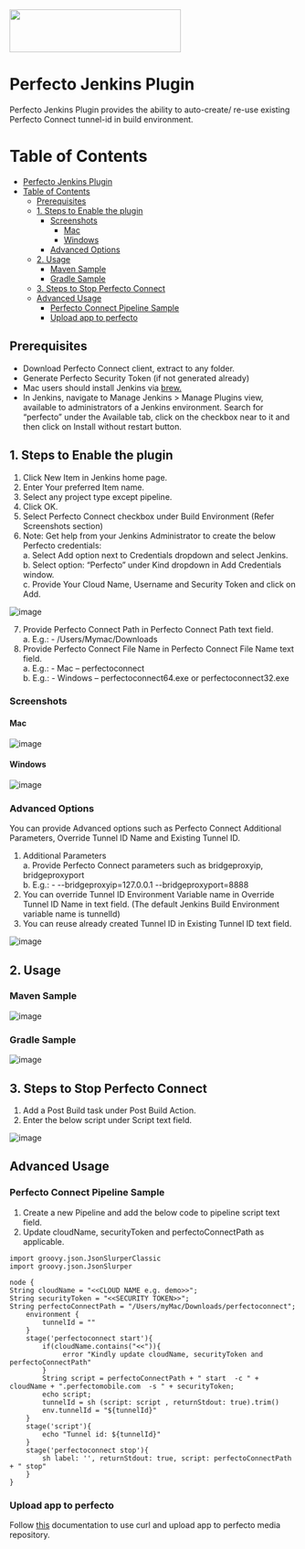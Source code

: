 <img src="https://github.com/PerfectoMobileSA/perfecto-plugin/blob/master/DOC/perfecto.jpg" height="75" width="300"/>

# Perfecto Jenkins Plugin

Perfecto Jenkins Plugin provides the ability to auto-create/ re-use existing Perfecto Connect tunnel-id in build environment. 


# Table of Contents

- [Perfecto Jenkins Plugin](#perfecto-jenkins-plugin)
- [Table of Contents](#table-of-contents)
  - [Prerequisites](#prerequisites)
  - [1. Steps to Enable the plugin](#1-steps-to-enable-the-plugin)
    - [Screenshots](#screenshots)
      - [Mac](#mac)
      - [Windows](#windows)
    - [Advanced Options](#advanced-options)
  - [2. Usage](#2-usage)
    - [Maven Sample](#maven-sample)
    - [Gradle Sample](#gradle-sample)
  - [3. Steps to Stop Perfecto Connect](#3-steps-to-stop-perfecto-connect)
  - [Advanced Usage](#advanced-usage)
    - [Perfecto Connect Pipeline Sample](#perfecto-connect-pipeline-sample)
    - [Upload app to perfecto](#upload-app-to-perfecto)

## Prerequisites

* Download Perfecto Connect client, extract to any folder.
* Generate Perfecto Security Token (if not generated already) 
* Mac users should install Jenkins via [brew.](https://www.jenkins.io/download/lts/macos/)
* In Jenkins, navigate to Manage Jenkins > Manage Plugins view, available to administrators of a Jenkins environment. Search for “perfecto” under the Available tab, click on the checkbox near to it and then click on Install without restart button.

## 1. Steps to Enable the plugin 

1.	Click New Item in Jenkins home page.</br>
2.	Enter Your preferred Item name.</br>
3.	Select any project type except pipeline.</br>
4.	Click OK.</br>
5.	Select Perfecto Connect checkbox under Build Environment (Refer Screenshots section)</br>
6.	Note: Get help from your Jenkins Administrator to create the below Perfecto credentials:</br>
	a.	Select Add option next to Credentials dropdown and select Jenkins. </br>
	b.	Select option: “Perfecto” under Kind dropdown in Add Credentials window.</br>
	c.	Provide Your Cloud Name, Username and Security Token and click on Add.</br>
	
<img src="https://github.com/PerfectoMobileSA/perfecto-plugin/blob/master/DOC/cred.png" height="auto" alt="image"/></br>

7.	Provide Perfecto Connect Path in Perfecto Connect Path text field. </br>
	a.	E.g.: - /Users/Mymac/Downloads</br>
8.	Provide Perfecto Connect File Name in Perfecto Connect File Name text field.</br>
	a.	E.g.: - Mac – perfectoconnect</br>
	b.	E.g.: - Windows – perfectoconnect64.exe or perfectoconnect32.exe</br>

### Screenshots
#### Mac
<img src="https://github.com/PerfectoMobileSA/perfecto-plugin/blob/master/DOC/mac.png" height="auto" alt="image"/>
	 
#### Windows
<img src="https://github.com/PerfectoMobileSA/perfecto-plugin/blob/master/DOC/win.png" height="auto" alt="image"/>

### Advanced Options

You can provide Advanced options such as Perfecto Connect Additional Parameters, Override Tunnel ID  Name and Existing Tunnel ID.</br>
1.	Additional Parameters</br>
	a.	Provide Perfecto Connect parameters such as bridgeproxyip, bridgeproxyport</br>
	b.	E.g.: - --bridgeproxyip=127.0.0.1 --bridgeproxyport=8888</br>
2.	You can override Tunnel ID Environment Variable name in Override Tunnel ID Name in text field. (The default Jenkins Build Environment variable name is tunnelId)</br>
3.	You can reuse already created Tunnel ID in Existing Tunnel ID text field.</br>

<img src="https://github.com/PerfectoMobileSA/perfecto-plugin/blob/master/DOC/4.png" height="auto" alt="image"/></br>

## 2. Usage

### Maven Sample

<img src="https://github.com/PerfectoMobileSA/perfecto-plugin/blob/master/DOC/6.png" height="auto" alt="image"/>
 
### Gradle Sample

<img src="https://github.com/PerfectoMobileSA/perfecto-plugin/blob/master/DOC/7.png" height="auto" alt="image"/>
 
 
## 3. Steps to Stop Perfecto Connect

1.	Add a Post Build task under Post Build Action.</br>
2.	Enter the below script under Script text field.</br>

<img src="https://github.com/PerfectoMobileSA/perfecto-plugin/blob/master/DOC/5.png" height="auto" alt="image"/></br>
 
## Advanced Usage

### Perfecto Connect Pipeline Sample

1.	Create a new Pipeline and add the below code to pipeline script text field.</br>
2.	Update cloudName, securityToken and perfectoConnectPath as applicable.</br>

```import javax.swing.GroupLayout.ParallelGroup
import groovy.json.JsonSlurperClassic
import groovy.json.JsonSlurper
 
node {
String cloudName = "<<CLOUD NAME e.g. demo>>";
String securityToken = "<<SECURITY TOKEN>>";
String perfectoConnectPath = "/Users/myMac/Downloads/perfectoconnect";
    environment {
        tunnelId = ""
    }
    stage('perfectoconnect start'){
        if(cloudName.contains("<<")){
             error "Kindly update cloudName, securityToken and perfectoConnectPath"
        }
        String script = perfectoConnectPath + " start  -c " + cloudName + ".perfectomobile.com  -s " + securityToken;
        echo script;
        tunnelId = sh (script: script , returnStdout: true).trim()
        env.tunnelId = "${tunnelId}"
    }
    stage('script'){
        echo "Tunnel id: ${tunnelId}"
    }
    stage('perfectoconnect stop'){
        sh label: '', returnStdout: true, script: perfectoConnectPath + " stop"
    }
}
```

### Upload app to perfecto
	
Follow [this](https://developers.perfectomobile.com/display/TT/Upload+a+file+to+the+repository+via+API+using+Postman+or+cURL) documentation to use curl and upload app to perfecto media repository.
